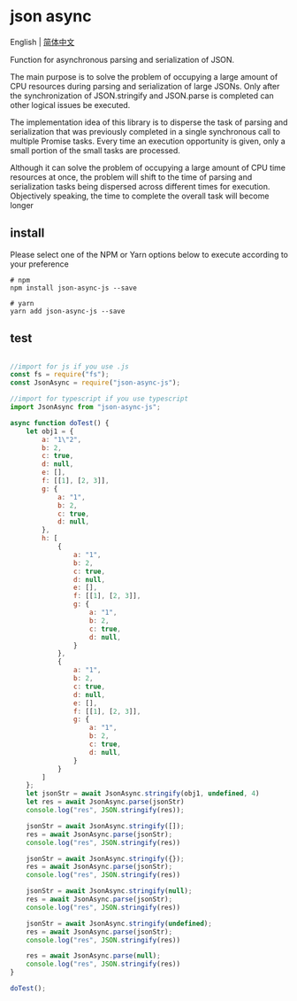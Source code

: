 # json async

English | [简体中文](./readme-cn.md)

Function for asynchronous parsing and serialization of JSON.

The main purpose is to solve the problem of occupying a large amount of CPU resources during parsing and serialization of large JSONs. Only after the synchronization of JSON.stringify and JSON.parse is completed can other logical issues be executed.

The implementation idea of this library is to disperse the task of parsing and serialization that was previously completed in a single synchronous call to multiple Promise tasks. Every time an execution opportunity is given, only a small portion of the small tasks are processed.

Although it can solve the problem of occupying a large amount of CPU time resources at once, the problem will shift to the time of parsing and serialization tasks being dispersed across different times for execution. Objectively speaking, the time to complete the overall task will become longer

## install
Please select one of the NPM or Yarn options below to execute according to your preference

```
# npm
npm install json-async-js --save

# yarn
yarn add json-async-js --save
```

## test
``` js

//import for js if you use .js
const fs = require("fs");
const JsonAsync = require("json-async-js");

//import for typescript if you use typescript
import JsonAsync from "json-async-js";

async function doTest() {
    let obj1 = {
        a: "1\"2",
        b: 2,
        c: true,
        d: null,
        e: [],
        f: [[1], [2, 3]],
        g: {
            a: "1",
            b: 2,
            c: true,
            d: null,
        },
        h: [
            {
                a: "1",
                b: 2,
                c: true,
                d: null,
                e: [],
                f: [[1], [2, 3]],
                g: {
                    a: "1",
                    b: 2,
                    c: true,
                    d: null,
                }
            },
            {
                a: "1",
                b: 2,
                c: true,
                d: null,
                e: [],
                f: [[1], [2, 3]],
                g: {
                    a: "1",
                    b: 2,
                    c: true,
                    d: null,
                }
            }
        ]
    };
    let jsonStr = await JsonAsync.stringify(obj1, undefined, 4)
    let res = await JsonAsync.parse(jsonStr)
    console.log("res", JSON.stringify(res));

    jsonStr = await JsonAsync.stringify([]);
    res = await JsonAsync.parse(jsonStr);
    console.log("res", JSON.stringify(res))

    jsonStr = await JsonAsync.stringify({});
    res = await JsonAsync.parse(jsonStr);
    console.log("res", JSON.stringify(res))

    jsonStr = await JsonAsync.stringify(null);
    res = await JsonAsync.parse(jsonStr);
    console.log("res", JSON.stringify(res))

    jsonStr = await JsonAsync.stringify(undefined);
    res = await JsonAsync.parse(jsonStr);
    console.log("res", JSON.stringify(res))

    res = await JsonAsync.parse(null);
    console.log("res", JSON.stringify(res))
}

doTest();
```


